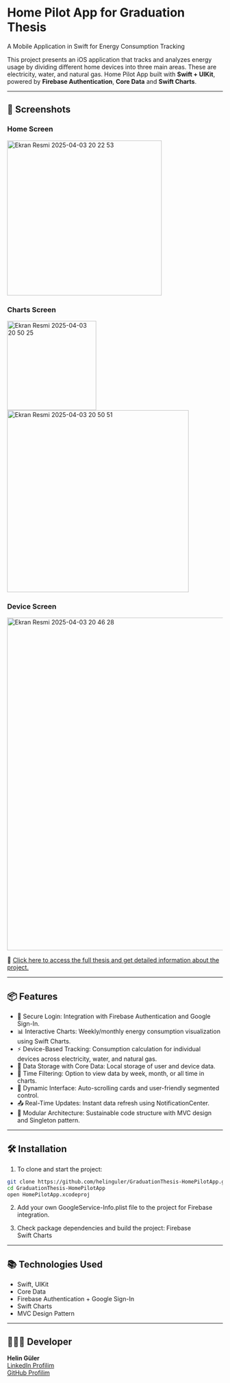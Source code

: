 # Home Pilot App for Graduation Thesis
A Mobile Application in Swift for Energy Consumption Tracking

This project presents an iOS application that tracks and analyzes energy usage by dividing different home devices into three main areas. These are electricity, water, and natural gas. Home Pilot App built with **Swift + UIKit**, powered by **Firebase Authentication**, **Core Data** and **Swift Charts**.

---

## 📸 Screenshots

### Home Screen
<img width="361" alt="Ekran Resmi 2025-04-03 20 22 53" src="https://github.com/user-attachments/assets/02201313-f863-479e-bfb6-9d82295bace0" />

### Charts Screen
<img width="208" alt="Ekran Resmi 2025-04-03 20 50 25" src="https://github.com/user-attachments/assets/9e0da768-725f-45fe-b6bf-c0d3318205cc" />
<img width="424" alt="Ekran Resmi 2025-04-03 20 50 51" src="https://github.com/user-attachments/assets/1c223ea8-0536-4839-a1f2-78646638ac3f" />

### Device Screen
<img width="775" alt="Ekran Resmi 2025-04-03 20 46 28" src="https://github.com/user-attachments/assets/bc640637-83d3-4f58-9dc8-09e1e3aa09f9" />

📄 [Click here to access the full thesis and get detailed information about the project.](https://drive.google.com/file/d/1e5l1uUiDTU2wsMvCk38ygnz_gWE_ctCk/view?usp=sharing)

---

## 📦 Features

- 🔐 Secure Login: Integration with Firebase Authentication and Google Sign-In.
- 📊 Interactive Charts: Weekly/monthly energy consumption visualization using Swift Charts.
- ⚡ Device-Based Tracking: Consumption calculation for individual devices across electricity, water, and natural gas.
- 💾 Data Storage with Core Data: Local storage of user and device data.
- 🔄 Time Filtering: Option to view data by week, month, or all time in charts.
- 📱 Dynamic Interface: Auto-scrolling cards and user-friendly segmented control.
- 📤 Real-Time Updates: Instant data refresh using NotificationCenter.
- 🧩 Modular Architecture: Sustainable code structure with MVC design and Singleton pattern.

---

## 🛠️ Installation

1. To clone and start the project:
   
```bash
git clone https://github.com/helinguler/GraduationThesis-HomePilotApp.git
cd GraduationThesis-HomePilotApp
open HomePilotApp.xcodeproj
```

2. Add your own GoogleService-Info.plist file to the project for Firebase integration.

3. Check package dependencies and build the project:
Firebase  
Swift Charts

---

## 📚 Technologies Used

- Swift, UIKit
- Core Data
- Firebase Authentication + Google Sign-In
- Swift Charts
- MVC Design Pattern

---

## 👩🏻‍💻 Developer

**Helin Güler**  
[LinkedIn Profilim](https://www.linkedin.com/in/helin-guler)  
[GitHub Profilim](https://github.com/helinguler)

